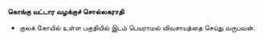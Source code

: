 **கொங்கு வட்டார வழக்குச் சொல்லகராதி**
- குலக் கோயில் உள்ள பகுதியில் இடம் பெயராமல் விவசாயத்தை செய்து வருபவன்.

